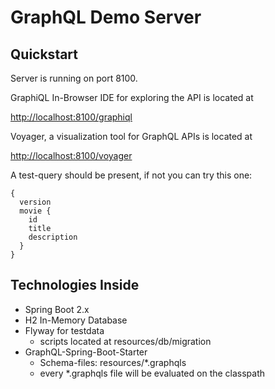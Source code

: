 # GraphQL Demo Server

## Quickstart
Server is running on port 8100.

GraphiQL In-Browser IDE for exploring the API is located at

<http://localhost:8100/graphiql>


Voyager, a visualization tool for GraphQL APIs is located at

<http://localhost:8100/voyager>


A test-query should be present, if not you can try this one:
```
{
  version
  movie {
    id
    title
    description
  }
}
```

## Technologies Inside
* Spring Boot 2.x
* H2 In-Memory Database
* Flyway for testdata
  * scripts located at resources/db/migration
* GraphQL-Spring-Boot-Starter
  * Schema-files: resources/*.graphqls
  * every *.graphqls file will be evaluated on the classpath

